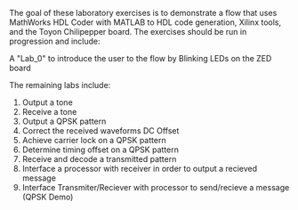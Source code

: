 The goal of these laboratory exercises is to demonstrate a flow that uses MathWorks HDL Coder with MATLAB to HDL code generation, Xilinx tools, and the Toyon Chilipepper board. The exercises should be run in progression and include:

A "Lab_0" to introduce the user to the flow by Blinking LEDs on the ZED board

The remaining labs include:

1. Output a tone
2. Receive a tone
3. Output a QPSK pattern
4. Correct the received waveforms DC Offset
5. Achieve carrier lock on a QPSK pattern
6. Determine timing offset on a QPSK pattern
7. Receive and decode a transmitted pattern
8. Interface a processor with receiver in order to output a recieved message
9. Interface Transmiter/Reciever with processor to send/recieve a message (QPSK Demo)
